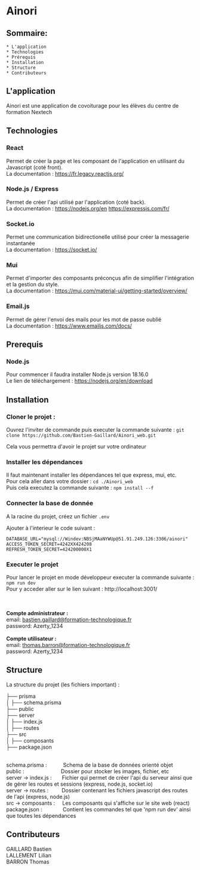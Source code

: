 # Ainori

## Sommaire:

    * L'application
    * Technologies
    * Prérequis
    * Installation
    * Structure
    * Contributeurs
    

## L'application

Ainori est une application de covoiturage pour les élèves du centre de formation Nextech

## Technologies
 
### React
Permet de créer la page et les composant de l'application en utilisant du Javascript (coté front).
<br/>La documentation : https://fr.legacy.reactjs.org/
### Node.js / Express
Permet de créer l'api utilisé par l'application (coté back).
<br/>La documentation : https://nodejs.org/en
                   https://expressjs.com/fr/
### Socket.io
Permet une communication bidirectionelle utilisé pour créer la messagerie instantanée
<br/>La documentation : https://socket.io/
### Mui
Permet d'importer des composants préconçus afin de simplifier l'intégration et la gestion du style.
<br/>La documentation : https://mui.com/material-ui/getting-started/overview/
### Email.js
Permet de gérer l'envoi des mails pour les mot de passe oublié 
<br/> La documentation : https://www.emailjs.com/docs/
## Prerequis

### Node.js 
Pour commencer il faudra installer Node.js version 18.16.0 
<br/> Le lien de téléchargement : https://nodejs.org/en/download

## Installation

### Cloner le projet : 

Ouvrez l'inviter de commande puis executer la commande suivante : ```git clone https://github.com/Bastien-Gaillard/Ainori_web.git```

Cela vous permettra d'avoir le projet sur votre ordinateur 

### Installer les dépendances

Il faut maintenant installer les dépendances tel que express, mui, etc.
<br/>Pour cela aller dans votre dossier : ```cd ./Ainori_web```
<br/> Puis cela executez la commande suivante : ```npm install --f```

### Connecter la base de donnée 

A la racine du projet, créez un fichier ```.env```

Ajouter à l'interieur le code suivant : 
<br/>
```
DATABASE_URL="mysql://Windev:NBSjMAaNYWUp@51.91.249.126:3306/ainori"
ACCESS_TOKEN_SECRET=4242XX424208
REFRESH_TOKEN_SECRET=424200000X1
```

### Executer le projet 

Pour lancer le projet en mode développeur executer la commande suivante : ```npm run dev```
<br/>Pour y acceder aller sur le lien suivant : http://localhost:3001/

<br/><br/>
**Compte administrateur :**<br/>
email: bastien.gaillard@formation-technologique.fr <br/>
password: Azerty_1234
<br/><br/>
**Compte utilisateur :**<br/>
email: thomas.barron@formation-technologique.fr <br/>
password: Azerty_1234

## Structure

La structure du projet (les fichiers important) : 

├── prisma                       <br/>
│   ├── schema.prisma            <br/>
├── public                       <br/>
├── server                       <br/>
│   ├── index.js                 <br/>
│   ├── routes                   <br/>
├── src                          <br/>
│   ├── composants               <br/>
├── package.json

<br/>schema.prisma :          &nbsp; &nbsp; &nbsp; &nbsp; &nbsp; Schema de la base de données orienté objet
<br/>public :                 &nbsp; &nbsp; &nbsp;&nbsp; &nbsp; &nbsp; &nbsp; &nbsp; &nbsp; &nbsp; &nbsp;&nbsp; &nbsp; Dossier pour stocker les images, fichier, etc
<br/>server -> index.js :     &nbsp;&nbsp;&nbsp;&nbsp; &nbsp;Fichier qui permet de créer l'api du serveur ainsi que de gérer les routes et sessions (express, node.js, socket.io)
<br/>server -> routes :       &nbsp;&nbsp;&nbsp;&nbsp; &nbsp; &nbsp;Dossier contenant les fichiers javascript des routes de l'api (express, node.js)
<br/>src -> composants :      &nbsp;&nbsp; &nbsp;Les composants qui s'affiche sur le site web (react)
<br/>package.json :           &nbsp; &nbsp; &nbsp; &nbsp; &nbsp; &nbsp; &nbsp;Contient les commandes tel que 'npm run dev' ainsi que toutes les dépendances


## Contributeurs 
  
  GAILLARD Bastien   <br/>
  LALLEMENT Lilian   <br/>
  BARRON Thomas      <br/>
